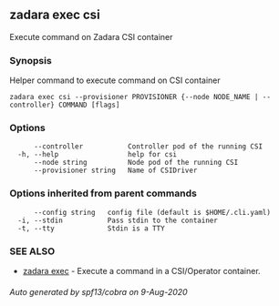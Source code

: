 ## zadara exec csi

Execute command on Zadara CSI container

### Synopsis

Helper command to execute command on CSI container

```
zadara exec csi --provisioner PROVISIONER {--node NODE_NAME | --controller} COMMAND [flags]
```

### Options

```
      --controller           Controller pod of the running CSI
  -h, --help                 help for csi
      --node string          Node pod of the running CSI
      --provisioner string   Name of CSIDriver
```

### Options inherited from parent commands

```
      --config string   config file (default is $HOME/.cli.yaml)
  -i, --stdin           Pass stdin to the container
  -t, --tty             Stdin is a TTY
```

### SEE ALSO

* [zadara exec](zadara_exec.md)	 - Execute a command in a CSI/Operator container.

###### Auto generated by spf13/cobra on 9-Aug-2020
